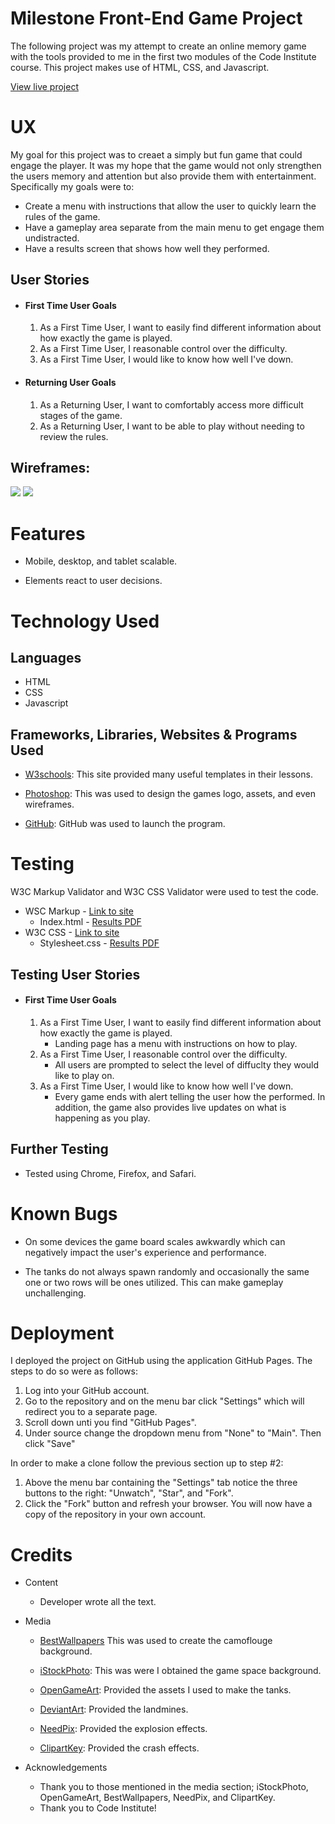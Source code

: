 # Milestone Front-End Game Project

The following project was my attempt to create an online memory game with the tools provided to me in the first two modules of the Code Institute course. 
This project makes use of HTML, CSS, and Javascript.

[View live project](https://nickspriggs.github.io/game-project/)

# UX

My goal for this project was to creaet a simply but fun game that could engage the player. It was my hope that the game would not only
strengthen the users memory and attention but also provide them with entertainment. Specifically my goals were to:
- Create a menu with instructions that allow the user to quickly learn the rules of the game.
- Have a gameplay area separate from the main menu to get engage them undistracted.
- Have a results screen that shows how well they performed.


## User Stories

-   #### First Time User Goals

    1. As a First Time User, I want to easily find different information about how exactly the game is played.
    2. As a First Time User, I reasonable control over the difficulty.
    3. As a First Time User, I would like to know how well I've down.    

-   #### Returning User Goals

    1. As a Returning User, I want to comfortably access more difficult stages of the game.
    2. As a Returning User, I want to be able to play without needing to review the rules.

## Wireframes:

<img src="<assets/images/wireframes/WireframeMenu.png">
<img src="<assets/images/wireframes/WireframeGamePlay.png">


# Features

- Mobile, desktop, and tablet scalable.

- Elements react to user decisions.

# Technology Used

## Languages

- HTML
- CSS
- Javascript

## Frameworks, Libraries, Websites & Programs Used

- [W3schools](https://www.w3schools.com/): This site provided many useful templates in their lessons.

- [Photoshop](https://photoshop.com/en): This was used to design the games logo, assets, and even wireframes. 

- [GitHub](https://github.com/): GitHub was used to launch the program.



# Testing
W3C Markup Validator and W3C CSS Validator were used to test the code. 

- WSC Markup - [Link to site](https://validator.w3.org/)
    - Index.html - <a href="assets/PDF/validation-HTML.pdf"> Results PDF </a>
- W3C CSS - [Link to site](https://jigsaw.w3.org/css-validator/#validate_by_input)
    - Stylesheet.css - <a href="assets/PDF/validation-CSS.pdf">Results PDF </a>

## Testing User Stories

-  #### First Time User Goals

    1. As a First Time User, I want to easily find different information about how exactly the game is played.
        - Landing page has a menu with instructions on how to play.
    2. As a First Time User, I reasonable control over the difficulty.
        - All users are prompted to select the level of diffuclty they would like to play on.
    3. As a First Time User, I would like to know how well I've down.  
        - Every game ends with alert telling the user how the performed. In addition, the game also provides live updates on what is happening as you play.


## Further Testing

- Tested using Chrome, Firefox, and Safari.

# Known Bugs

- On some devices the game board scales awkwardly which can negatively impact the user's experience and performance.

- The tanks do not always spawn randomly and occasionally the same one or two rows will be ones utilized. This can make gameplay unchallenging.

# Deployment

I deployed the project on GitHub using the application GitHub Pages. The steps to do so were as follows:
1.  Log into your GitHub account. 
2.  Go to the repository and on the menu bar click "Settings" which will redirect you to a separate page.
3.  Scroll down unti you find "GitHub Pages".
4.  Under source change the dropdown menu from "None" to "Main". Then click "Save"

In order to make a clone follow the previous section up to step #2:
1.  Above the menu bar containing the "Settings" tab notice the three buttons to the right: "Unwatch", "Star", and "Fork".
2.  Click the "Fork" button and refresh your browser. You will now have a copy of the repository in your own account.

# Credits

- Content
    - Developer wrote all the text.

- Media
    - [BestWallpapers](https://besthqwallpapers.com/textures/summer-camouflage-texture-dark-green-camouflage-texture-dark-green-camouflage-background-camouflage-texture-138419) This was used to create the camoflouge background.

    - [iStockPhoto](https://www.istockphoto.com/vector/top-view-of-the-city-with-a-desert-gm922427730-253211217): This was were I obtained the game space background.

    - [OpenGameArt](https://opengameart.org/content/top-down-painted-tanks): Provided the assets I used to make the tanks.    

    - [DeviantArt](deviantart.com/toraiinxamikaze/art/Halo-Reach-Landmine-243453712): Provided the landmines.

    - [NeedPix](needpix.com/photo/950289/comic-blast-blast-effect-explosion-effect-comic-blast-effect-comic-explosion-effect-boom-bang-cartoon): Provided the explosion effects.

    - [ClipartKey](clipartkey.com/view/ombTxT_popart-cartoon-comicbook-crash-textstickers-text-onomatopoeia-crash/.png): Provided the crash effects.

- Acknowledgements
    - Thank you to those mentioned in the media section; iStockPhoto, OpenGameArt, BestWallpapers, NeedPix, and ClipartKey.
    - Thank you to Code Institute!